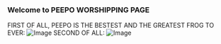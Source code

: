 ### Welcome to PEEPO WORSHIPPING PAGE


FIRST OF ALL, PEEPO IS THE BESTEST AND THE GREATEST FROG TO EVER:
![Image](https://i.kym-cdn.com/entries/icons/facebook/000/035/310/Peepo_Animation_Banner.jpg)
SECOND OF ALL:
![Image](https://doc-0k-8s-docs.googleusercontent.com/docs/securesc/bjjnnj5mbqss2e2fp7brq64ql82qk28k/n9umj1cqrrnuglah61pvj3ooo9upck0r/1601691150000/07347367101294148969/07347367101294148969/1GPFYDsAuqrpUKiIPMTfT1l2tsRDSWe9M?e=view&authuser=0&nonce=5s7qhcpqkufd8&user=07347367101294148969&hash=ep1hkaqql30qednkfccpah2q83ckid0b)
